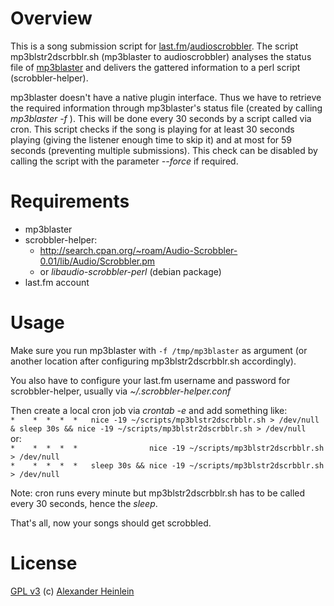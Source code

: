 # Overview
This is a song submission script for [last.fm](http://last.fm)/[audioscrobbler](http://audioscrobbler.net). The script
mp3blstr2dscrbblr.sh (mp3blaster to audioscrobbler) analyses the status file
of [mp3blaster](http://mp3blaster.sourceforge.net/) and delivers the gattered information to a perl script
(scrobbler-helper).

mp3blaster doesn't have a native plugin interface. Thus we have to retrieve
the required information through mp3blaster's status file (created by
calling *mp3blaster -f <file>*). This will be done every 30 seconds by a
script called via cron. This script checks if the song is playing for at
least 30 seconds playing (giving the listener enough time to skip it) and at
most for 59 seconds (preventing multiple submissions). This check can be
disabled by calling the script with the parameter *--force* if required.

# Requirements
- mp3blaster
- scrobbler-helper:
  - http://search.cpan.org/~roam/Audio-Scrobbler-0.01/lib/Audio/Scrobbler.pm
  - or *libaudio-scrobbler-perl* (debian package)
- last.fm account

# Usage
Make sure you run mp3blaster with `-f /tmp/mp3blaster` as argument (or
another location after configuring mp3blstr2dscrbblr.sh accordingly).

You also have to configure your last.fm username and password for
scrobbler-helper, usually via *~/.scrobbler-helper.conf*

Then create a local cron job via *crontab -e* and add something like:  
`*    *  *  *  *   nice -19 ~/scripts/mp3blstr2dscrbblr.sh > /dev/null & sleep 30s && nice -19 ~/scripts/mp3blstr2dscrbblr.sh > /dev/null`  
or:  
`*    *  *  *  *                nice -19 ~/scripts/mp3blstr2dscrbblr.sh > /dev/null`  
`*    *  *  *  *   sleep 30s && nice -19 ~/scripts/mp3blstr2dscrbblr.sh > /dev/null`

Note: cron runs every minute but mp3blstr2dscrbblr.sh has to be called every
30 seconds, hence the *sleep*.

That's all, now your songs should get scrobbled.

# License   
[GPL v3](http://www.gnu.org/licenses/gpl.html)
(c) [Alexander Heinlein](http://choerbaert.org)
